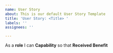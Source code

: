 ```yaml
---
name: User Story
about: This is our default User Story Template
title: 'User Story: <Title> '
labels: ''
assignees: ''

---
```


As a **role** I can **Capability** so that **Received Benefit**
